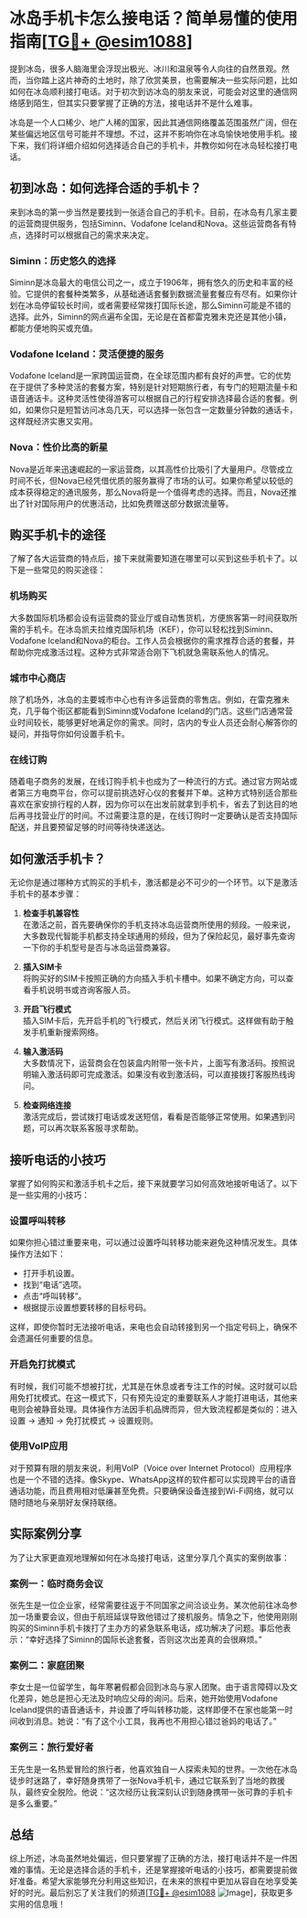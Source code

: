 # 冰岛手机卡怎么接电话？简单易懂的使用指南[[TG💪+ @esim1088](https://t.me/s/esim1088)]

提到冰岛，很多人脑海里会浮现出极光、冰川和温泉等令人向往的自然景观。然而，当你踏上这片神奇的土地时，除了欣赏美景，也需要解决一些实际问题，比如如何在冰岛顺利接打电话。对于初次到访冰岛的朋友来说，可能会对这里的通信网络感到陌生，但其实只要掌握了正确的方法，接电话并不是什么难事。

冰岛是一个人口稀少、地广人稀的国家，因此其通信网络覆盖范围虽然广阔，但在某些偏远地区信号可能并不理想。不过，这并不影响你在冰岛愉快地使用手机。接下来，我们将详细介绍如何选择适合自己的手机卡，并教你如何在冰岛轻松接打电话。

## 初到冰岛：如何选择合适的手机卡？

来到冰岛的第一步当然是要找到一张适合自己的手机卡。目前，在冰岛有几家主要的运营商提供服务，包括Siminn、Vodafone Iceland和Nova。这些运营商各有特点，选择时可以根据自己的需求来决定。

### Siminn：历史悠久的选择

Siminn是冰岛最大的电信公司之一，成立于1906年，拥有悠久的历史和丰富的经验。它提供的套餐种类繁多，从基础通话套餐到数据流量套餐应有尽有。如果你计划在冰岛停留较长时间，或者需要经常拨打国际长途，那么Siminn可能是不错的选择。此外，Siminn的网点遍布全国，无论是在首都雷克雅未克还是其他小镇，都能方便地购买或充值。

### Vodafone Iceland：灵活便捷的服务

Vodafone Iceland是一家跨国运营商，在全球范围内都有良好的声誉。它的优势在于提供了多种灵活的套餐方案，特别是针对短期旅行者，有专门的短期流量卡和语音通话卡。这种灵活性使得游客可以根据自己的行程安排选择最合适的套餐。例如，如果你只是短暂访问冰岛几天，可以选择一张包含一定数量分钟数的通话卡，这样既经济实惠又实用。

### Nova：性价比高的新星

Nova是近年来迅速崛起的一家运营商，以其高性价比吸引了大量用户。尽管成立时间不长，但Nova已经凭借优质的服务赢得了市场的认可。如果你希望以较低的成本获得稳定的通讯服务，那么Nova将是一个值得考虑的选择。而且，Nova还推出了针对国际用户的优惠活动，比如免费赠送部分数据流量等。

## 购买手机卡的途径

了解了各大运营商的特点后，接下来就需要知道在哪里可以买到这些手机卡了。以下是一些常见的购买途径：

### 机场购买

大多数国际机场都会设有运营商的营业厅或自动售货机，方便旅客第一时间获取所需的手机卡。在冰岛凯夫拉维克国际机场（KEF），你可以轻松找到Siminn、Vodafone Iceland和Nova的柜台。工作人员会根据你的需求推荐合适的套餐，并帮助你完成激活过程。这种方式非常适合刚下飞机就急需联系他人的情况。

### 城市中心商店

除了机场外，冰岛的主要城市中心也有许多运营商的零售店。例如，在雷克雅未克，几乎每个街区都能看到Siminn或Vodafone Iceland的门店。这些门店通常营业时间较长，能够更好地满足你的需求。同时，店内的专业人员还会耐心解答你的疑问，并指导你如何设置手机卡。

### 在线订购

随着电子商务的发展，在线订购手机卡也成为了一种流行的方式。通过官方网站或者第三方电商平台，你可以提前挑选好心仪的套餐并下单。这种方式特别适合那些喜欢在家安排行程的人群，因为你可以在出发前就拿到手机卡，省去了到达目的地后再寻找营业厅的时间。不过需要注意的是，在线订购时一定要确认是否支持国际配送，并且要预留足够的时间等待快递送达。

## 如何激活手机卡？

无论你是通过哪种方式购买的手机卡，激活都是必不可少的一个环节。以下是激活手机卡的基本步骤：

1. **检查手机兼容性**  
   在激活之前，首先要确保你的手机支持冰岛运营商所使用的频段。一般来说，大多数现代智能手机都支持全球通用的频段，但为了保险起见，最好事先查询一下你的手机型号是否与冰岛运营商兼容。

2. **插入SIM卡**  
   将购买好的SIM卡按照正确的方向插入手机卡槽中。如果不确定方向，可以查看手机说明书或咨询客服人员。

3. **开启飞行模式**  
   插入SIM卡后，先开启手机的飞行模式，然后关闭飞行模式。这样做有助于触发手机重新搜索网络。

4. **输入激活码**  
   大多数情况下，运营商会在包装盒内附带一张卡片，上面写有激活码。按照说明输入激活码即可完成激活。如果没有收到激活码，可以直接拨打客服热线询问。

5. **检查网络连接**  
   激活完成后，尝试拨打电话或发送短信，看看是否能够正常使用。如果遇到问题，可以再次联系客服寻求帮助。

## 接听电话的小技巧

掌握了如何购买和激活手机卡之后，接下来就要学习如何高效地接听电话了。以下是一些实用的小技巧：

### 设置呼叫转移

如果你担心错过重要来电，可以通过设置呼叫转移功能来避免这种情况发生。具体操作方法如下：
- 打开手机设置。
- 找到“电话”选项。
- 点击“呼叫转移”。
- 根据提示设置想要转移的目标号码。

这样，即使你暂时无法接听电话，来电也会自动转接到另一个指定号码上，确保不会遗漏任何重要的信息。

### 开启免打扰模式

有时候，我们可能不想被打扰，尤其是在休息或者专注工作的时候。这时就可以启用免打扰模式。在这一模式下，只有预先设定的重要联系人才能打进电话，其他来电则会被静音处理。具体操作方法因手机品牌而异，但大致流程都是类似的：进入设置 -> 通知 -> 免打扰模式 -> 设置规则。

### 使用VoIP应用

对于预算有限的朋友来说，利用VoIP（Voice over Internet Protocol）应用程序也是一个不错的选择。像Skype、WhatsApp这样的软件都可以实现跨平台的语音通话功能，而且费用相对低廉甚至免费。只要确保设备连接到Wi-Fi网络，就可以随时随地与亲朋好友保持联络。

## 实际案例分享

为了让大家更直观地理解如何在冰岛接打电话，这里分享几个真实的案例故事：

### 案例一：临时商务会议

张先生是一位企业家，经常需要往返于不同国家之间洽谈业务。某次他前往冰岛参加一场重要会议，但由于航班延误导致他错过了接机服务。情急之下，他使用刚刚购买的Siminn手机卡拨打了主办方的紧急联系电话，成功解决了问题。事后他表示：“幸好选择了Siminn的国际长途套餐，否则这次出差真的会很麻烦。”

### 案例二：家庭团聚

李女士是一位留学生，每年寒暑假都会回到冰岛与家人团聚。由于语言障碍以及文化差异，她总是担心无法及时响应父母的询问。后来，她开始使用Vodafone Iceland提供的语音通话卡，并设置了呼叫转移功能，这样即便不在家也能第一时间收到消息。她说：“有了这个小工具，我再也不用担心错过爸妈的电话了。”

### 案例三：旅行爱好者

王先生是一名热爱冒险的旅行者，他喜欢独自一人探索未知的世界。一次他在冰岛徒步时迷路了，幸好随身携带了一张Nova手机卡，通过它联系到了当地的救援队，最终安全脱险。他说：“这次经历让我深刻认识到随身携带一张可靠的手机卡是多么重要。”

## 总结

综上所述，冰岛虽然地处偏远，但只要掌握了正确的方法，接打电话并不是一件困难的事情。无论是选择合适的手机卡，还是掌握接听电话的小技巧，都需要提前做好准备。希望大家能够充分利用这些知识，在未来的旅程中更加从容自在地享受美好的时光。最后别忘了关注我们的频道[[TG💪+ @esim1088](https://t.me/s/esim1088) ![Image](https://i.postimg.cc/4NQfJmqS/Snipaste-2025-05-13-00-14-12.png)]，获取更多实用的信息哦！